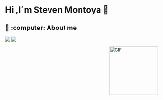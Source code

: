 # Hi ,I´m Steven Montoya 👋</h1>


<h2>🌱 :computer: About me</h2>
 <p align="left">
  <img src="https://img.shields.io/badge/Focus-Backend%20Development-dodgerblue" />
  <img src="https://img.shields.io/badge/Languages-English-dodgerblue" />
</p>


<img align="right" alt="GIF" height="160px" src="https://media.giphy.com/media/Ah3zHH7hvsSB2/giphy.gif" />
